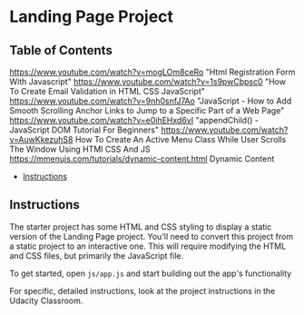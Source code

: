 # Landing Page Project

## Table of Contents
https://www.youtube.com/watch?v=mogLOm8ceRo "Html Registration Form With Javascript"
https://www.youtube.com/watch?v=1s9pwCbpsc0 "How To Create Email Validation in HTML CSS JavaScript"
https://www.youtube.com/watch?v=9nh0snfJ7Ao "JavaScript - How to Add Smooth Scrolling Anchor Links to Jump to a Specific Part of a Web Page"
https://www.youtube.com/watch?v=e0ihEHxd6vI "appendChild() - JavaScript DOM Tutorial For Beginners"
https://www.youtube.com/watch?v=AuwKkezuhS8 How To Create An Active Menu Class While User Scrolls The Window Using HTMl CSS And JS
https://mmenujs.com/tutorials/dynamic-content.html Dynamic Content

* [Instructions](#instructions)

## Instructions

The starter project has some HTML and CSS styling to display a static version of the Landing Page project. You'll need to convert this project from a static project to an interactive one. This will require modifying the HTML and CSS files, but primarily the JavaScript file.

To get started, open `js/app.js` and start building out the app's functionality

For specific, detailed instructions, look at the project instructions in the Udacity Classroom.


